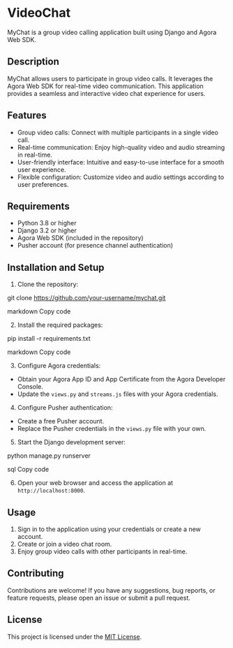 # VideoChat

MyChat is a group video calling application built using Django and Agora Web SDK.

## Description

MyChat allows users to participate in group video calls. It leverages the Agora Web SDK for real-time video communication. This application provides a seamless and interactive video chat experience for users.

## Features

- Group video calls: Connect with multiple participants in a single video call.
- Real-time communication: Enjoy high-quality video and audio streaming in real-time.
- User-friendly interface: Intuitive and easy-to-use interface for a smooth user experience.
- Flexible configuration: Customize video and audio settings according to user preferences.

## Requirements

- Python 3.8 or higher
- Django 3.2 or higher
- Agora Web SDK (included in the repository)
- Pusher account (for presence channel authentication)

## Installation and Setup

1. Clone the repository:

git clone https://github.com/your-username/mychat.git

markdown
Copy code

2. Install the required packages:

pip install -r requirements.txt

markdown
Copy code

3. Configure Agora credentials:

- Obtain your Agora App ID and App Certificate from the Agora Developer Console.
- Update the `views.py` and `streams.js` files with your Agora credentials.

4. Configure Pusher authentication:

- Create a free Pusher account.
- Replace the Pusher credentials in the `views.py` file with your own.

5. Start the Django development server:

python manage.py runserver

sql
Copy code

6. Open your web browser and access the application at `http://localhost:8000`.

## Usage

1. Sign in to the application using your credentials or create a new account.
2. Create or join a video chat room.
3. Enjoy group video calls with other participants in real-time.

## Contributing

Contributions are welcome! If you have any suggestions, bug reports, or feature requests, please open an issue or submit a pull request.

## License

This project is licensed under the [MIT License](LICENSE).
